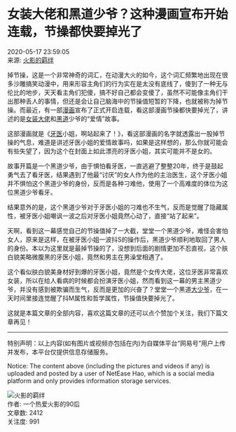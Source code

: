 # 女装大佬和黑道少爷？这种漫画宣布开始连载，节操都快要掉光了

2020-05-17 23:59:05  
来源: [火影的羁绊](https://www.163.com/dy/media/T1550478324290.html)  

掉节操，这是一个非常神奇的词汇，在动漫大火的如今，这个词汇频繁地出现在很多沙雕搞笑动漫中，用来形容主角们的行为实在是太没有底线了，傻到了一种无与伦比的地步，天天看主角们犯傻，搞不好自己都会变傻了，虽然不可能像主角们干出那种丢人的事情，但还是会让自己脑海中的节操值短暂的下降，也就被称为掉节操。而最近，有一部[漫画](https://ent.163.com/keywords/6/2/6f2b753b/1.html)宣布了正式开启连载，看这部漫画节操都快要掉光了，讲述的是[女装大佬](https://ent.163.com/keywords/5/7/597388c559274f6c/1.html)和[黑道](https://ent.163.com/keywords/9/d/9ed19053/1.html)少爷的“爱情”故事。

这部漫画就是《[牙医](https://ent.163.com/keywords/7/5/7259533b/1.html)小姐，啊站起来了！》，看这部漫画的名字就透露出一股掉节操的气息，难道是讲述牙医小姐的爱情故事吗，如果是这样想的，那么你就可能会有些失望了，因为这个在封面上如此漂亮的牙医小姐，其实可能并不是女的。

故事开篇是一个黑道少爷，由于惧怕看牙医，一直逃避了整整20年，终于是鼓起勇气去了看牙医，结果遇到了他最“讨厌”的女人作为他的主治医生，这个牙医小姐并不惧怕这个黑道少爷的身份，反而是各种刁难他，使用了一个高难度的体位为这位黑道少爷看牙。

结果意外的是，这个黑道少爷对于牙医小姐的刁难也不生气，反而是觉醒了隐藏属性，被牙医小姐嘲讽一波之后对牙医小姐竟然心动了，直接“站了起来”。

天啊，看到这一幕感觉自己的节操值掉了一大截，堂堂一个黑道少爷，难怪会害怕女人，原来是这样，在被牙医小姐一波抖S的操作后，黑道少爷顺利地取回了男人的身份。本以为这里就是最掉节操的了，没想到后面的剧情更加不忍直视，这个肤白貌美略微腹黑的牙医小姐，竟然和男主在男澡堂相遇了。

这个看似肤白貌美身材好到爆的牙医小姐，竟然是个女传大佬，这位牙医非常喜欢女装，所以在给人看病的时候都会扮演牙医小姐，然而看到这一幕的男主黑道少爷，并没有感到被欺骗而生气，反而是更加的兴奋了？堂堂一个黑道[大少爷](https://ent.163.com/keywords/5/2/59275c117237/1.html)，在一天时间里接连觉醒了抖M属性和哲学属性，节操值快要掉光了。

这就是本篇文章的全部内容，喜欢这篇文章的还可以点个赞加个关注，我们下篇文章再见！

---

特别声明：以上内容(如有图片或视频亦包括在内)为自媒体平台“网易号”用户上传并发布，本平台仅提供信息存储服务。

Notice: The content above (including the pictures and videos if any) is uploaded and posted by a user of NetEase Hao, which is a social media platform and only provides information storage services.

![火影的羁绊](https://nimg.ws.126.net/?url=http://dingyue.ws.126.net/OhWyCauqkrzTGVXLDXWJgd5uniRe4N85ZPf5226LnxcDZ1550478265699.jpeg&thumbnail=160y160&quality=80&type=jpg)  
作者: 一个热爱火影的90后  
文章数: 2412  
关注度: 991